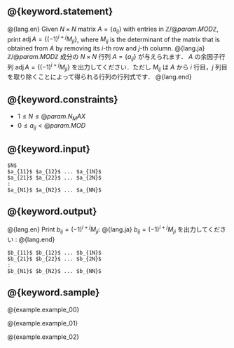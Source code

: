 ## @{keyword.statement}

@{lang.en}
Given $N \times N$ matrix $A = \lbrace a_{ij} \rbrace$ with entries in $\mathbb{Z}/@{param.MOD}\mathbb{Z}$, print $\operatorname{adj} A = \lbrace (-1)^{i+j}M_{ji} \rbrace$, where $M_{ij}$ is the determinant of the matrix that is obtained from $A$ by removing its $i$-th row and $j$-th column. 
@{lang.ja}
$\mathbb{Z}/@{param.MOD}\mathbb{Z}$ 成分の $N\times N$ 行列 $A = \lbrace a_{ij} \rbrace$ が与えられます．
$A$ の余因子行列 $\operatorname{adj} A = \lbrace (-1)^{i+j}M_{ji} \rbrace$ を出力してください．ただし $M_{ij}$ は $A$ から $i$ 行目，$j$ 列目を取り除くことによって得られる行列の行列式です．
@{lang.end}

## @{keyword.constraints}

- $1 \leq N \leq @{param.N_MAX}$
- $0 \leq a_{ij} < @{param.MOD}$

## @{keyword.input}

```
$N$
$a_{11}$ $a_{12}$ ... $a_{1N}$
$a_{21}$ $a_{22}$ ... $a_{2N}$
:
$a_{N1}$ $a_{N2}$ ... $a_{NN}$
```

## @{keyword.output}

@{lang.en}
Print $b_{ij} = (-1)^{i+j} M_{ji}$:
@{lang.ja}
$b_{ij} = (-1)^{i+j} M_{ji}$ を出力してください :
@{lang.end}

```
$b_{11}$ $b_{12}$ ... $b_{1N}$
$b_{21}$ $b_{22}$ ... $b_{2N}$
:
$b_{N1}$ $b_{N2}$ ... $b_{NN}$
```

## @{keyword.sample}

@{example.example_00}

@{example.example_01}

@{example.example_02}

